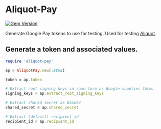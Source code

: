 # Aliquot-Pay

[![Gem Version](https://badge.fury.io/rb/aliquot-pay.svg)](https://badge.fury.io/rb/aliquot-pay)

Generate Google Pay tokens to use for testing.
Used for testing [Aliquot](https://github.com/clearhaus/aliquot).

## Generate a token and associated values.
```ruby
require 'aliquot-pay'

ap = AliquotPay.new(:ECv2)

token = ap.token

# Extract root signing keys in same form as Google supplies them.
signing_keys = ap.extract_root_signing_keys

# Extract shared secret as Base64
shared_secret = ap.shared_secret

# Extract (default) recipient id
recipient_id = ap.recipient_id
```
